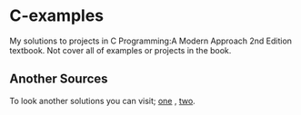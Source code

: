 # C-examples
My solutions to projects in C Programming:A Modern Approach 2nd Edition textbook. Not cover all of examples or projects in the book.
## Another Sources
To look another solutions you can visit;
[one](https://github.com/fordea/c-programming-a-modern-approach) ,
[two](https://github.com/williamgherman/c-solutions).


